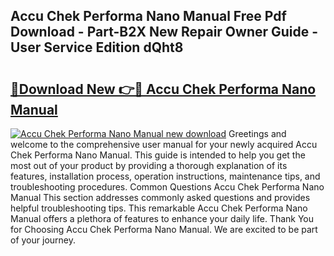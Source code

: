## Accu Chek Performa Nano Manual Free Pdf Download - Part-B2X New Repair Owner Guide - User Service Edition dQht8

# <h2><a href="http://cf10178.oget.top/?id=Accu+Chek+Performa+Nano+Manual">🔗Download New 👉🔴 Accu Chek Performa Nano Manual</a></h2>

[![Accu Chek Performa Nano Manual new download](https://i.imgur.com/5g1atiW.png)](http://cf10178.oget.top/?id=Accu+Chek+Performa+Nano+Manual)
Greetings and welcome to the comprehensive user manual for your newly acquired Accu Chek Performa Nano Manual. This guide is intended to help you get the most out of your product by providing a thorough explanation of its features, installation process, operation instructions, maintenance tips, and troubleshooting procedures. Common Questions Accu Chek Performa Nano Manual This section addresses commonly asked questions and provides helpful troubleshooting tips. This remarkable Accu Chek Performa Nano Manual offers a plethora of features to enhance your daily life. Thank You for Choosing Accu Chek Performa Nano Manual. We are excited to be part of your journey.
